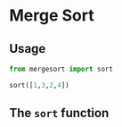 # Merge Sort

## Usage

```python
from mergesort import sort

sort([1,3,2,4])
```

## The `sort` function

